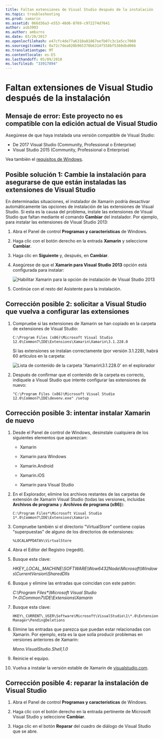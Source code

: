 ```yaml
---
title: Faltan extensiones de Visual Studio después de la instalación
ms.topic: troubleshooting
ms.prod: xamarin
ms.assetid: 066d36a3-e553-48d6-8769-c972274d7641
author: asb3993
ms.author: amburns
ms.date: 03/20/2017
ms.openlocfilehash: e47cfc4de77a6310a81867eefb07c3c1e5cc7060
ms.sourcegitcommit: 0a72c7dea020b965378b6314f558bf5360dbd066
ms.translationtype: MT
ms.contentlocale: es-ES
ms.lasthandoff: 05/09/2018
ms.locfileid: "33917894"
---
```

# <a name="missing-visual-studio-extensions-after-installation"></a>Faltan extensiones de Visual Studio después de la instalación

## <a name="error-message-this-project-is-incompatible-with-the-current-edition-of-visual-studio"></a>Mensaje de error: Este proyecto no es compatible con la edición actual de Visual Studio

Asegúrese de que haya instalada una versión compatible de Visual Studio:

-   De 2017 Visual Studio (Community, Professional o Enterprise)
-   Visual Studio 2015 (Community, Professional o Enterprise)

Vea también el [requisitos de Windows](~/cross-platform/get-started/requirements.md#windows).

## <a name="possible-fix-1-change-the-installation-to-make-sure-the-visual-studio-extensions-are-installed"></a>Posible solución 1: Cambie la instalación para asegurarse de que están instaladas las extensiones de Visual Studio

En determinadas situaciones, el instalador de Xamarin podría desactivar automáticamente las opciones de instalación de las extensiones de Visual Studio. Si esta es la causa del problema, instale las extensiones de Visual Studio que faltan mediante el comando **Cambiar** del instalador. Por ejemplo, para instalar las extensiones de Visual Studio 2013:

1. Abra el Panel de control **Programas y características** de Windows.

2. Haga clic con el botón derecho en la entrada **Xamarin** y seleccione **Cambiar**.

3. Haga clic en **Siguiente** y, después, en **Cambiar**.

4. Asegúrese de que el **Xamarin para Visual Studio 2013** opción está configurada para instalar:

    ![](missing-vs-extensions-images/installer.png "Habilitar Xamarin para la opción de instalación de Visual Studio 2013")

5. Continúe con el resto del Asistente para la instalación.

## <a name="possible-fix-2-ask-visual-studio-to-set-up-the-extensions-again"></a>Corrección posible 2: solicitar a Visual Studio que vuelva a configurar las extensiones

1. Compruebe si las extensiones de Xamarin se han copiado en la carpeta de extensiones de Visual Studio:

    `C:\Program Files (x86)\Microsoft Visual Studio 12.0\Common7\IDE\Extensions\Xamarin\Xamarin\3.1.228.0`

    Si las extensiones se instalan correctamente (por versión 3.1.228), habrá 60 artículos en la carpeta:


    ![](missing-vs-extensions-images/folder.png "Lista de contenido de la carpeta 'Xamarin\3.1.228.0' en el explorador")

2. Después de confirmar que el contenido de la carpeta es correcto, indíquele a Visual Studio que intente configurar las extensiones de nuevo:

    `"C:\Program Files (x86)\Microsoft Visual Studio 12.0\Common7\IDE\devenv.exe" /setup`

## <a name="possible-fix-3-try-a-fresh-reinstall-of-xamarin"></a>Corrección posible 3: intentar instalar Xamarin de nuevo

1.  Desde el Panel de control de Windows, desinstale cualquiera de los siguientes elementos que aparezcan:

    *   Xamarin

    *   Xamarin para Windows

    *   Xamarin.Android

    *   Xamarin.iOS

    *   Xamarin para Visual Studio

2.  En el Explorador, elimine los archivos restantes de las carpetas de extensión de Xamarin Visual Studio (todas las versiones, incluidas **Archivos de programa** y **Archivos de programa (x86)**):

    `C:\Program Files*\Microsoft Visual Studio 1*.0\Common7\IDE\Extensions\Xamarin`

3.  Compruebe también si el directorio "VirtualStore" contiene copias "superpuestas" de alguno de los directorios de extensiones:

    `%LOCALAPPDATA%\VirtualStore`

4.  Abra el Editor del Registro (regedit).

5.  Busque esta clave:

    _HKEY\_LOCAL\_MACHINE\SOFTWARE\Wow6432Node\Microsoft\Windows\CurrentVersion\SharedDlls_

6.  Busque y elimine las entradas que coincidan con este patrón:

    _C:\Program Files\*\Microsoft Visual Studio 1\*.0\Common7\IDE\Extensions\Xamarin_

7.  Busque esta clave:

    `HKEY\_CURRENT\_USER\Software\Microsoft\VisualStudio\1\*.0\ExtensionManager\PendingDeletions`

8.  Elimine las entradas que parezca que puedan estar relacionadas con Xamarin. Por ejemplo, esta es la que solía producir problemas en versiones anteriores de Xamarin:

    _Mono.VisualStudio.Shell,1.0_

9.  Reinicie el equipo.

10.  Vuelva a instalar la versión estable de Xamarin de [visualstudio.com](https://visualstudio.com/xamarin).

## <a name="possible-fix-4-repair-visual-studio-installation"></a>Corrección posible 4: reparar la instalación de Visual Studio

1.  Abra el Panel de control **Programas y características** de Windows.

2.  Haga clic con el botón derecho en la entrada pertinente de Microsoft Visual Studio y seleccione **Cambiar**.

3.  Haga clic en el botón **Reparar** del cuadro de diálogo de Visual Studio que se abre.
